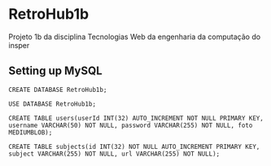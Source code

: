 # RetroHub1b
Projeto 1b da disciplina Tecnologias Web da engenharia da computação do insper

## Setting up MySQL

    CREATE DATABASE RetroHub1b;

    USE DATABASE RetroHub1b;

    CREATE TABLE users(userId INT(32) AUTO_INCREMENT NOT NULL PRIMARY KEY, username VARCHAR(50) NOT NULL, password VARCHAR(255) NOT NULL, foto MEDIUMBLOB);

    CREATE TABLE subjects(id INT(32) NOT NULL AUTO_INCREMENT PRIMARY KEY, subject VARCHAR(255) NOT NULL, url VARCHAR(255) NOT NULL);